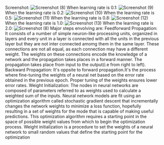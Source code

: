 Screenshot:                     ![Screenshot (8)](https://user-images.githubusercontent.com/90026592/135696629-4a20e336-ce3d-42d5-ad16-0e4c68d3afda.png)
When learning rate is 0.1:      ![Screenshot (9)](https://user-images.githubusercontent.com/90026592/135696987-defbb294-4004-4a2b-8854-767f840ac2c9.png)
When the learning rate is 0.2:  ![Screenshot (10)](https://user-images.githubusercontent.com/90026592/135697012-25f981ac-5b31-46b7-8dc5-75d45b56c935.png)
When the learning rate is 0.5:  ![Screenshot (11)](https://user-images.githubusercontent.com/90026592/135697071-752f5259-30eb-4f16-b16a-20927a0a3b65.png)
When the learning rate is 0.8:  ![Screenshot (12)](https://user-images.githubusercontent.com/90026592/135697085-a8761e9e-1b33-4148-a82b-0d5a18364612.png)
When the learning rate is 1.0:  ![Screenshot (13)](https://user-images.githubusercontent.com/90026592/135697156-9147209e-05bc-4844-8411-4c764d7a693b.png)
When the learning rate is 2.0:  ![Screenshot (8)](https://user-images.githubusercontent.com/90026592/135697181-4e63acc8-1f25-4e8f-a866-3dbc2e1494b8.png)
Major steps envolving are:
    Feedforward Propagation: It consists of a number of simple neuron-like processing units, organized in layers and every unit in a layer is connected with all the units in the previous layer but they are not inter connected amomg them in the same layer. These connections are not all equal, as each connection may have a different weight. The weights on these connections encode the knowledge of a network and the propagation takes places in a forward manner. The propagation takes place from input to the output(i.e from right to left).
    Backward Propagation: It's oppsite to forward propagation.It's the process where fine-tuning the weights of a neural net based on the error rate obtained in the previous epoch. Proper tuning of the weights ensures lower error rates.
    Weight Initialization: The nodes in neural networks are composed of parameters referred to as weights used to calculate a weighted sum of the inputs.
Neural network models are fit using an optimization algorithm called stochastic gradient descent that incrementally changes the network weights to minimize a loss function, hopefully resulting in a set of weights for the mode that is capable of making useful predictions. This optimization algorithm requires a starting point in the space of possible weight values from which to begin the optimization process. Weight initialization is a procedure to set the weights of a neural network to small random values that define the starting point for the optimization
